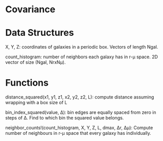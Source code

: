 # Covariance

# Data Structures

X, Y, Z: coordinates of galaxies in a periodic box. Vectors of length Ngal.

count_histogram: number of neighbors each galaxy has in r-μ space. 2D vector of size (Ngal, NrxNμ).

# Functions

distance_squared(x1, y1, z1, x2, y2, z2, L): compute distance assuming wrapping with a box size of L

bin_index_squared(value, Δ): bin edges are equally spaced from zero in steps of Δ. Find to which bin the squared value belongs.

neighbor_counts!(count_histogram, X, Y, Z, L, dmax, Δr, Δμ): Compute number of neighbours in r-μ space that every galaxy has individually.